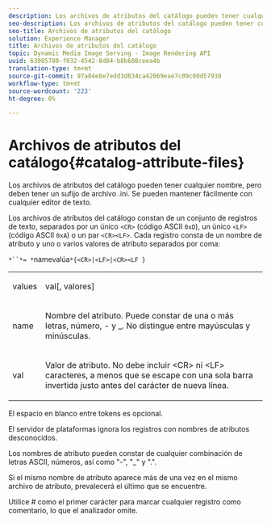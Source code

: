 ```yaml
---
description: Los archivos de atributos del catálogo pueden tener cualquier nombre, pero deben tener un sufijo de archivo .ini. Se pueden mantener fácilmente con cualquier editor de texto.
seo-description: Los archivos de atributos del catálogo pueden tener cualquier nombre, pero deben tener un sufijo de archivo .ini. Se pueden mantener fácilmente con cualquier editor de texto.
seo-title: Archivos de atributos del catálogo
solution: Experience Manager
title: Archivos de atributos del catálogo
topic: Dynamic Media Image Serving - Image Rendering API
uuid: 63985780-f032-4542-8d84-b8b608ceea4b
translation-type: tm+mt
source-git-commit: 97a84e8e7edd3d834ca42069eae7c09c00d57938
workflow-type: tm+mt
source-wordcount: '223'
ht-degree: 0%

---
```



# Archivos de atributos del catálogo{#catalog-attribute-files}

Los archivos de atributos del catálogo pueden tener cualquier nombre, pero deben tener un sufijo de archivo .ini. Se pueden mantener fácilmente con cualquier editor de texto.

Los archivos de atributos del catálogo constan de un conjunto de registros de texto, separados por un único `<CR>` (código ASCII `0xD`), un único `<LF>` (código ASCII `0xA`) o un par `<CR><LF>`. Cada registro consta de un nombre de atributo y uno o varios valores de atributo separados por coma:

`*``*= *`namevalúa`*{<CR>|<LF>|<CR><LF }`

<table id="simpletable_0F879121670046AE9414298725961303"> 
 <tr class="strow"> 
  <td class="stentry"> <p><span class="varname"> values</span> </p> </td> 
  <td class="stentry"> <p><span class="codeph"> <span class="varname"> val</span>[,<span class="varname"> valores</span>]</span> </p> </td> 
 </tr> 
 <tr class="strow"> 
  <td class="stentry"> <p><span class="varname"> name</span> </p> </td> 
  <td class="stentry"> <p>Nombre del atributo. Puede constar de una o más letras, número, - y _. No distingue entre mayúsculas y minúsculas. </p></td> 
 </tr> 
 <tr class="strow"> 
  <td class="stentry"> <p><span class="varname"> val</span> </p></td> 
  <td class="stentry"> <p>Valor de atributo. No debe incluir <span class="codeph"> &lt;CR&gt;</span> ni <span class="codeph"> &lt;LF&gt;</span> caracteres, a menos que se escape con una sola barra invertida justo antes del carácter de nueva línea. </p></td> 
 </tr> 
</table>

El espacio en blanco entre tokens es opcional.

El servidor de plataformas ignora los registros con nombres de atributos desconocidos.

Los nombres de atributo pueden constar de cualquier combinación de letras ASCII, números, así como &quot;-&quot;, &quot;_&quot; y &quot;.&quot;.

Si el mismo nombre de atributo aparece más de una vez en el mismo archivo de atributo, prevalecerá el último que se encuentre.

Utilice # como el primer carácter para marcar cualquier registro como comentario, lo que el analizador omite.
